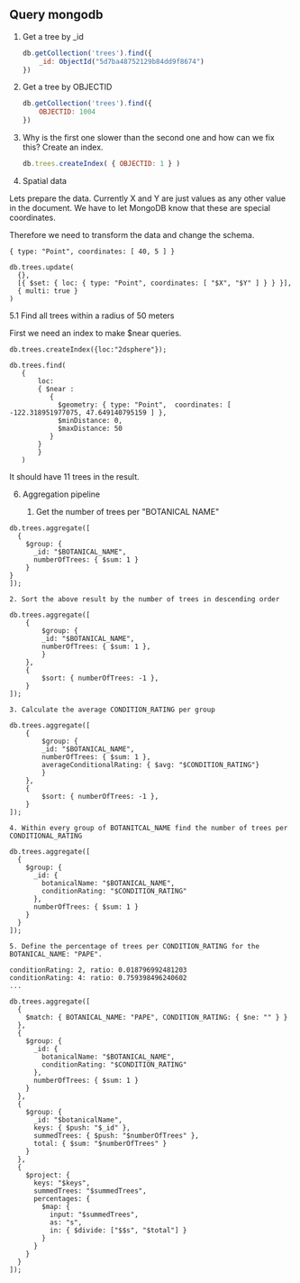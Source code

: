 ## Query mongodb

1. Get a tree by _id

    ```javascript
    db.getCollection('trees').find({
        _id: ObjectId("5d7ba48752129b84dd9f8674")
    })
    ```

2. Get a tree by OBJECTID

    ```javascript
    db.getCollection('trees').find({
        OBJECTID: 1004
    })
    ```

3. Why is the first one slower than the second one and how can we fix this? Create an index.

    ```javascript
    db.trees.createIndex( { OBJECTID: 1 } )
    ```

5. Spatial data

Lets prepare the data. Currently X and Y are just values as any other value in the document. We have to let MongoDB know that these are special coordinates.

Therefore we need to transform the data and change the schema.

```
{ type: "Point", coordinates: [ 40, 5 ] }
```

```
db.trees.update(
  {},
  [{ $set: { loc: { type: "Point", coordinates: [ "$X", "$Y" ] } } }],
  { multi: true }
)
```

5.1 Find all trees within a radius of 50 meters


First we need an index to make $near queries.

```
db.trees.createIndex({loc:"2dsphere"});
```

```
db.trees.find(
   {
       loc:
       { $near :
          {
            $geometry: { type: "Point",  coordinates: [ -122.318951977075, 47.649140795159 ] },
            $minDistance: 0,
            $maxDistance: 50
          }
       }
       }
   )
```

It should have 11 trees in the result.

6. Aggregation pipeline

    1. Get the number of trees per "BOTANICAL NAME"

```
db.trees.aggregate([
  {
    $group: {
      _id: "$BOTANICAL_NAME",
      numberOfTrees: { $sum: 1 }
    }   
}
]);
```

    2. Sort the above result by the number of trees in descending order

```
db.trees.aggregate([
    {
        $group: {
        _id: "$BOTANICAL_NAME",
        numberOfTrees: { $sum: 1 },
        }   
    },
    {
        $sort: { numberOfTrees: -1 },
    }
]);
```

    3. Calculate the average CONDITION_RATING per group

```
db.trees.aggregate([
    {
        $group: {
        _id: "$BOTANICAL_NAME",
        numberOfTrees: { $sum: 1 },
        averageConditionalRating: { $avg: "$CONDITION_RATING"}
        }   
    },
    {
        $sort: { numberOfTrees: -1 },
    }
]);
```

    4. Within every group of BOTANITCAL_NAME find the number of trees per CONDITIONAL_RATING

```
db.trees.aggregate([
  {
    $group: {
      _id: {
        botanicalName: "$BOTANICAL_NAME",
        conditionRating: "$CONDITION_RATING"
      },
      numberOfTrees: { $sum: 1 }
    }
  }
]);
```

    5. Define the percentage of trees per CONDITION_RATING for the BOTANICAL_NAME: "PAPE".

    conditionRating: 2, ratio: 0.018796992481203
    conditionRating: 4: ratio: 0.759398496240602
    ...


```
db.trees.aggregate([
  {
    $match: { BOTANICAL_NAME: "PAPE", CONDITION_RATING: { $ne: "" } }
  },
  {
    $group: {
      _id: {
        botanicalName: "$BOTANICAL_NAME",
        conditionRating: "$CONDITION_RATING"
      },
      numberOfTrees: { $sum: 1 }
    }
  },
  {
    $group: {
      _id: "$botanicalName",
      keys: { $push: "$_id" },
      summedTrees: { $push: "$numberOfTrees" },
      total: { $sum: "$numberOfTrees" }
    }
  },
  {
    $project: {
      keys: "$keys",
      summedTrees: "$summedTrees",
      percentages: {
        $map: {
          input: "$summedTrees",
          as: "s",
          in: { $divide: ["$$s", "$total"] }
        }
      }
    }
  }
]);
```
